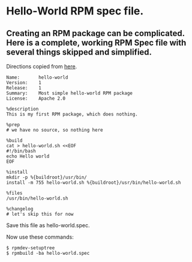 # Hello-World RPM spec file.
## Creating an RPM package can be complicated. Here is a complete, working RPM Spec file with several things skipped and simplified.
Directions copied from [here](https://rpm-packaging-guide.github.io/). 

```
Name:       hello-world
Version:    1
Release:    1
Summary:    Most simple hello-world RPM package
License:    Apache 2.0

%description
This is my first RPM package, which does nothing.

%prep
# we have no source, so nothing here

%build
cat > hello-world.sh <<EOF
#!/bin/bash
echo Hello world
EOF

%install
mkdir -p %{buildroot}/usr/bin/
install -m 755 hello-world.sh %{buildroot}/usr/bin/hello-world.sh

%files
/usr/bin/hello-world.sh

%changelog
# let's skip this for now
```
Save this file as hello-world.spec.

Now use these commands:
```
$ rpmdev-setuptree
$ rpmbuild -ba hello-world.spec
```

